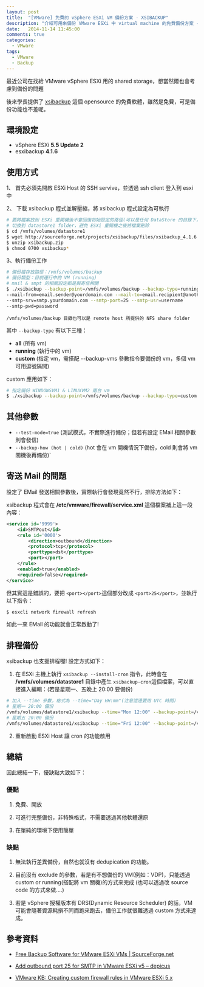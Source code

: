 ```yaml
---
layout: post
title:  "[VMware] 免費的 vSphere ESXi VM 備份方案 - XSIBACKUP"
description: "介紹可用來備份 VMware ESXi 中 virtual machine 的免費備份方案 - xsibackup"
date:   2014-11-14 11:45:00
comments: true
categories:
  - VMware
tags:
  - VMware
  - Backup
---
```


最近公司在找給 VMware vSphere ESXi 用的 shared storage，想當然爾也會考慮到備份的問題

後來學長提供了 [xsibackup](http://sourceforge.net/projects/xsibackup/) 這個 opensource 的免費軟體，雖然是免費，可是備份功能也不差呢。

## 環境設定

- vSphere ESXi **5.5 Update 2**
- esxibackup **4.1.6**


## 使用方式

1、 首先必須先開啟 ESXi Host 的 SSH servive，並透過 ssh client 登入到 esxi 中

2、 下載 xsibackup 程式並解壓縮，將 xsibackup 程式設定為可執行

``` bash
# 要將檔案放到 ESXi 重開機後不會回復初始設定的路徑(可以是任何 DataStore 的目錄下，只要是 persistent folder 即可)
# 切換到 datastore1 folder，避免 ESXi 重開機之後將檔案刪除
$ cd /vmfs/volumes/datastore1
$ wget http://sourceforge.net/projects/xsibackup/files/xsibackup_4.1.6.zip/download -O xsibackup.zip
$ unzip xsibackup.zip
$ chmod 0700 xsibackup*
```

3、執行備份工作

``` bash
# 備份檔存放路徑：/vmfs/volumes/backup
# 備份類型：目前運行中的 VM (running)
# mail & smpt 的相關設定都是與寄信相關
$ ./xsibackup --backup-point=/vmfs/volumes/backup --backup-type=running 
--mail-from=email.sender@yourdomain.com --mail-to=email.recipient@anotherdomain.com 
--smtp-srv=smtp.yourdomain.com --smtp-port=25 --smtp-usr=username 
--smtp-pwd=password
```
`/vmfs/volumes/backup 目錄也可以是 remote host 所提供的 NFS share folder`

其中 `--backup-type` 有以下三種：
- **all** (所有 vm)
- **running** (執行中的 vm)
- **custom** (指定 vm，需搭配 --backup-vms 參數指令要備份的 vm，多個 vm 可用逗號隔開)

custom 應用如下：

``` bash
# 指定備份 WINDOWSVM1 & LINUXVM2 兩台 vm
$ ./xsibackup --backup-point=/vmfs/volumes/backup --backup-type=custom --backup-vms=WINDOWSVM1,LINUXVM2
```

## 其他參數

- `--test-mode=true` (測試模式，不實際進行備份；但若有設定 EMail 相關參數則會發信)
- `--backup-how (hot | cold)` (hot 會在 vm 開機情況下備份，cold 則會將 vm 關機後再備份)`

## 寄送 Mail 的問題

設定了 EMail 發送相關參數後，實際執行會發現竟然不行，排除方法如下：

xsibackup 程式會在 **/etc/vmware/firewall/service.xml** 這個檔案補上這一段內容：

``` xml
<service id='9999'>
	<id>SMTPout</id>
	<rule id='0000'>
		<direction>outbound</direction>
		<protocol>tcp</protocol>
		<porttype>dst</porttype>
		<port></port>
	</rule>
	<enabled>true</enabled>
	<required>false</required>
</service>
```

但其實這是錯誤的，要把 `<port></port>`這個部分改成 `<port>25</port>`，並執行以下指令：

``` bash
$ esxcli network firewall refresh
```

如此一來 EMail 的功能就會正常啟動了!


## 排程備份

xsibackup 也支援排程喔! 設定方式如下：

1. 在 ESXi 主機上執行 `xsibackup --install-cron` 指令，此時會在 **/vmfs/volumes/datastore1** 目錄中產生 `xsibackup-cron`這個檔案，可以直接進入編輯：(若是星期一、五晚上 20:00 要備份)

``` bash
# 加入 --time 參數，格式為 --time="Day HH:mm"(注意這邊要用 UTC 時間)
# 星期一 20:00 備份
/vmfs/volumes/datastore1/xsibackup --time="Mon 12:00" --backup-point=/vmfs/volumes/backup --backup-type=running --mail-from=email.sender@yourdomain.com --mail-to=email.recipient@anotherdomain.com --smtp-srv=smtp.yourdomain.com --smtp-port=25 --smtp-usr=username --smtp-pwd=password
# 星期五 20:00 備份
/vmfs/volumes/datastore1/xsibackup --time="Fri 12:00" --backup-point=/vmfs/volumes/backup --backup-type=running --mail-from=email.sender@yourdomain.com --mail-to=email.recipient@anotherdomain.com --smtp-srv=smtp.yourdomain.com --smtp-port=25 --smtp-usr=username --smtp-pwd=password
```

2. 重新啟動 ESXi Host 讓 cron 的功能啟用


## 總結

因此總結一下，優缺點大致如下：

### 優點

1. 免費、開放

2. 可進行完整備份，非特殊格式，不需要透過其他軟體還原

3. 在單純的環境下使用簡單


### 缺點

1. 無法執行差異備份，自然也就沒有 dedupication 的功能。

2. 目前沒有 exclude 的參數，若是有不想備份的 VM(例如：VDP)，只能透過 custom or running(搭配將 vm 關機)的方式來完成 (也可以透過改 source code 的方式來做....)

3. 若是 vSphere 授權版本有 DRS(Dynamic Resource Scheduler) 的話，VM 可能會隨著資源耗損不同而跑來跑去，備份工作就很難透過 custom 方式來達成。


## 參考資料

- [Free Backup Software for VMware ESXi VMs | SourceForge.net](http://sourceforge.net/projects/xsibackup/)

- [Add outbound port 25 for SMTP in VMware ESXi v5 – depicus](http://blog.depicus.com/add-outbound-port-25-for-smtp-in-vmware-esxi-v5/)

- [VMware KB: Creating custom firewall rules in VMware ESXi 5.x](http://kb.vmware.com/selfservice/microsites/search.do?language=en_US&cmd=displayKC&externalId=2008226)